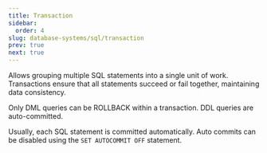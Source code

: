 ```yaml
---
title: Transaction
sidebar:
  order: 4
slug: database-systems/sql/transaction
prev: true
next: true
---
```


Allows grouping multiple SQL statements into a single unit of work. Transactions ensure that all statements succeed or fail together, maintaining data consistency.

Only DML queries can be ROLLBACK within a transaction. DDL queries are auto-committed.

Usually, each SQL statement is committed automatically. Auto commits can be disabled using the `SET AUTOCOMMIT OFF` statement.
